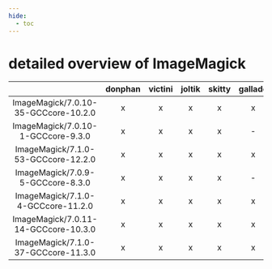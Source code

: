 ```yaml
---
hide:
  - toc
---
```


detailed overview of ImageMagick
================================

| |donphan|victini|joltik|skitty|gallade|accelgor|swalot|doduo|
| :---: | :---: | :---: | :---: | :---: | :---: | :---: | :---: | :---: |
|ImageMagick/7.0.10-35-GCCcore-10.2.0|x|x|x|x|x|x|x|x|
|ImageMagick/7.0.10-1-GCCcore-9.3.0|x|x|x|x|-|-|x|x|
|ImageMagick/7.1.0-53-GCCcore-12.2.0|x|x|x|x|x|x|x|x|
|ImageMagick/7.0.9-5-GCCcore-8.3.0|x|x|x|x|-|-|x|x|
|ImageMagick/7.1.0-4-GCCcore-11.2.0|x|x|x|x|x|x|x|x|
|ImageMagick/7.0.11-14-GCCcore-10.3.0|x|x|x|x|x|-|x|x|
|ImageMagick/7.1.0-37-GCCcore-11.3.0|x|x|x|x|x|x|x|x|
